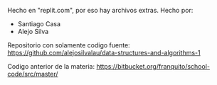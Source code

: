 Hecho en "replit.com", por eso hay archivos extras. Hecho por:
- Santiago Casa
- Alejo Silva

Repositorio con solamente codigo fuente:
https://github.com/alejosilvalau/data-structures-and-algorithms-1

Codigo anterior de la materia:
https://bitbucket.org/franquito/school-code/src/master/




